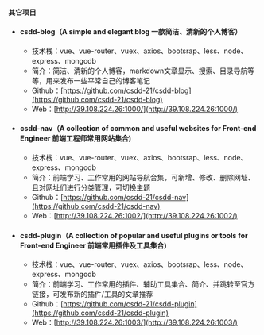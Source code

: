 #### **其它项目**

- #### **csdd-blog（A simple and elegant blog 一款简洁、清新的个人博客）**

  - 技术栈：vue、vue-router、vuex、axios、bootsrap、less、node、express、mongodb
  - 简介：简洁、清新的个人博客，markdown文章显示、搜索、目录导航等等，用来发布一些平常自己的博客笔记
  - Github：[https://github.com/csdd-21/csdd-blog](https://github.com/csdd-21/csdd-blog)
  - Web：[http://39.108.224.26:1000/](http://39.108.224.26:1000/)

- #### **csdd-nav（A collection of common and useful websites for Front-end Engineer 前端工程师常用网站集合)**

  -  技术栈：vue、vue-router、vuex、axios、bootsrap、less、node、express、mongodb
  -  简介：前端学习、工作常用的网站导航合集，可新增、修改、删除网址、且对网址们进行分类管理，可切换主题
  - Github：[https://github.com/csdd-21/csdd-nav](https://github.com/csdd-21/csdd-nav)
  - Web：[http://39.108.224.26:1002/](http://39.108.224.26:1002/)

- #### **csdd-plugin（A collection of popular and useful plugins or tools for Front-end Engineer 前端常用插件及工具集合)**
  
  -  技术栈：vue、vue-router、vuex、axios、bootsrap、less、node、express、mongodb
  -  简介：前端学习、工作常用的插件、辅助工具集合、简介、并跳转至官方链接，可发布新的插件/工具的文章推荐
  -  Github：[https://github.com/csdd-21/csdd-plugin](https://github.com/csdd-21/csdd-plugin)
  -  Web：[http://39.108.224.26:1003/](http://39.108.224.26:1003/)

